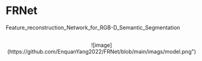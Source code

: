 # FRNet
Feature_reconstruction_Network_for_RGB-D_Semantic_Segmentation
##
<div align=center>
![image](https://github.com/EnquanYang2022/FRNet/blob/main/imags/model.png")
</div>
